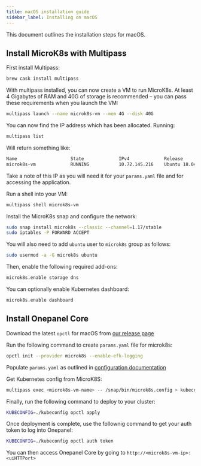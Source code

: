 ```yaml
---
title: macOS installation guide
sidebar_label: Installing on macOS
---
```


This document outlines the installation steps for macOS.

## Install MicroK8s with Multipass

First install Multipass:

```bash
brew cask install multipass
```

With multipass installed, you can now create a VM to run MicroK8s. At least 4 Gigabytes of RAM and 40G of storage is recommended – you can pass these requirements when you launch the VM:

```bash
multipass launch --name microk8s-vm --mem 4G --disk 40G
```

You can now find the IP address which has been allocated. Running:

```bash
multipass list
```

Will return something like:

```bash
Name                    State             IPv4             Release
microk8s-vm             RUNNING           10.72.145.216    Ubuntu 18.04 LTS
```

Take a note of this IP as you will need it for your `params.yaml` file and for accessing the application.

Run a shell into your VM:

```bash
multipass shell microk8s-vm
```

Install the MicroK8s snap and configure the network:

```bash
sudo snap install microk8s --classic --channel=1.17/stable
sudo iptables -P FORWARD ACCEPT
```

You will also need to add `ubuntu` user to `microk8s` group as follows:

```bash
sudo usermod -a -G microk8s ubuntu
```

Then, enable the following required add-ons:

```bash
microk8s.enable storage dns
```

You can optionally enable Kubernetes dashboard:

```bash
microk8s.enable dashboard
```

## Install Onepanel Core

Download the latest `opctl` for macOS from [our release page](https://github.com/onepanelio/cli/releases/latest)

Run the following command to create `params.yaml` file for microk8s:

```bash
opctl init --provider microk8s --enable-efk-logging
```

Populate `params.yaml` as outlined in [configuration documentation](installation-guides/configuration)

Get Kubernetes config from MicroK8S:

```bash
multipass exec <microk8s-vm-name> -- /snap/bin/microk8s.config > kubeconfig
```

Finally, run the following command to deploy to your cluster:

```bash
KUBECONFIG=./kubeconfig opctl apply
```

Once deployment is complete, use the follownig command to get your auth token to log into Onepanel:

```bash
KUBECONFIG=./kubeconfig opctl auth token
```

You can then access Onepanel Core by going to `http://<microk8s-vm-ip>:<uiHTTPort>`
